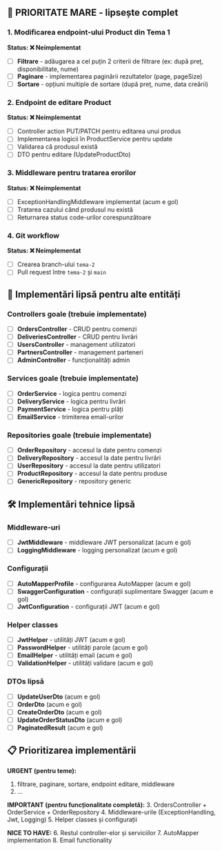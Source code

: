 ## 🎯 PRIORITATE MARE - lipsește complet

### 1. Modificarea endpoint-ului Product din Tema 1
**Status: ❌ Neimplementat**
- [ ] **Filtrare** - adăugarea a cel puțin 2 criterii de filtrare (ex: după preț, disponibilitate, nume)
- [ ] **Paginare** - implementarea paginării rezultatelor (page, pageSize)  
- [ ] **Sortare** - opțiuni multiple de sortare (după preț, nume, data creării)

### 2. Endpoint de editare Product
**Status: ❌ Neimplementat**
- [ ] Controller action PUT/PATCH pentru editarea unui produs
- [ ] Implementarea logicii în ProductService pentru update
- [ ] Validarea că produsul există
- [ ] DTO pentru editare (UpdateProductDto)

### 3. Middleware pentru tratarea erorilor
**Status: ❌ Neimplementat**
- [ ] ExceptionHandlingMiddleware implementat (acum e gol)
- [ ] Tratarea cazului când produsul nu există
- [ ] Returnarea status code-urilor corespunzătoare

### 4. Git workflow
**Status: ❌ Neimplementat**
- [ ] Crearea branch-ului `tema-2`
- [ ] Pull request între `tema-2` și `main`

## 🔧 Implementări lipsă pentru alte entități

### Controllers goale (trebuie implementate)
- [ ] **OrdersController** - CRUD pentru comenzi
- [ ] **DeliveriesController** - CRUD pentru livrări  
- [ ] **UsersController** - management utilizatori
- [ ] **PartnersController** - management parteneri
- [ ] **AdminController** - funcționalități admin

### Services goale (trebuie implementate)
- [ ] **OrderService** - logica pentru comenzi
- [ ] **DeliveryService** - logica pentru livrări
- [ ] **PaymentService** - logica pentru plăți
- [ ] **EmailService** - trimiterea email-urilor

### Repositories goale (trebuie implementate)  
- [ ] **OrderRepository** - accesul la date pentru comenzi
- [ ] **DeliveryRepository** - accesul la date pentru livrări
- [ ] **UserRepository** - accesul la date pentru utilizatori
- [ ] **ProductRepository** - accesul la date pentru produse
- [ ] **GenericRepository** - repository generic

## 🛠️ Implementări tehnice lipsă

### Middleware-uri
- [ ] **JwtMiddleware** - middleware JWT personalizat (acum e gol)
- [ ] **LoggingMiddleware** - logging personalizat (acum e gol)

### Configurații
- [ ] **AutoMapperProfile** - configurarea AutoMapper (acum e gol)
- [ ] **SwaggerConfiguration** - configurații suplimentare Swagger (acum e gol)
- [ ] **JwtConfiguration** - configurații JWT (acum e gol)

### Helper classes
- [ ] **JwtHelper** - utilități JWT (acum e gol)
- [ ] **PasswordHelper** - utilități parole (acum e gol)
- [ ] **EmailHelper** - utilități email (acum e gol)
- [ ] **ValidationHelper** - utilități validare (acum e gol)

### DTOs lipsă
- [ ] **UpdateUserDto** (acum e gol)
- [ ] **OrderDto** (acum e gol)
- [ ] **CreateOrderDto** (acum e gol)
- [ ] **UpdateOrderStatusDto** (acum e gol)
- [ ] **PaginatedResult** (acum e gol)

## 📋 Prioritizarea implementării

**URGENT (pentru teme):**
1. filtrare, paginare, sortare, endpoint editare, middleware
2. ...

**IMPORTANT (pentru funcționalitate completă):**
3. OrdersController + OrderService + OrderRepository
4. Middleware-urile (ExceptionHandling, Jwt, Logging)
5. Helper classes și configurații

**NICE TO HAVE:**
6. Restul controller-elor și serviciilor
7. AutoMapper implementation
8. Email functionality
